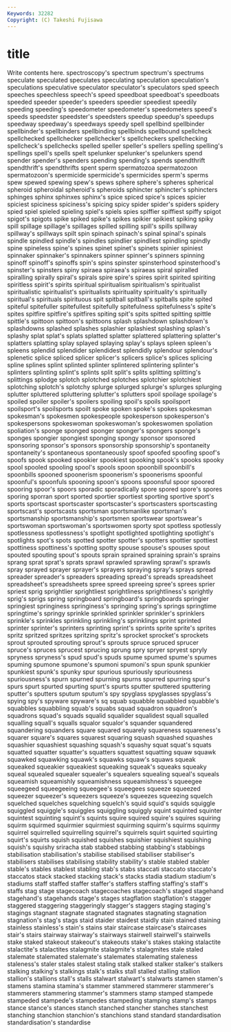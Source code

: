 ```yaml
---
Keywords: 32282 
Copyright: (C) Takeshi Fujisawa
---
```


# title

Write contents here.
 spectroscopy's spectrum spectrum's spectrums speculate speculated speculates speculating
speculation speculation's speculations speculative speculator speculator's speculators sped speech speeches
speechless speech's speed speedboat speedboat's speedboats speeded speeder speeder's speeders
speedier speediest speedily speeding speeding's speedometer speedometer's speedometers speed's speeds
speedster speedster's speedsters speedup speedup's speedups speedway speedway's speedways speedy
spell spellbind spellbinder spellbinder's spellbinders spellbinding spellbinds spellbound spellcheck spellchecked
spellchecker spellchecker's spellcheckers spellchecking spellcheck's spellchecks spelled speller speller's spellers
spelling spelling's spellings spell's spells spelt spelunker spelunker's spelunkers spend
spender spender's spenders spending spending's spends spendthrift spendthrift's spendthrifts spent
sperm spermatozoa spermatozoon spermatozoon's spermicide spermicide's spermicides sperm's sperms spew
spewed spewing spew's spews sphere sphere's spheres spherical spheroid spheroidal
spheroid's spheroids sphincter sphincter's sphincters sphinges sphinx sphinxes sphinx's spice
spiced spice's spices spicier spiciest spiciness spiciness's spicing spicy spider
spider's spiders spidery spied spiel spieled spieling spiel's spiels spies
spiffier spiffiest spiffy spigot spigot's spigots spike spiked spike's spikes
spikier spikiest spiking spiky spill spillage spillage's spillages spilled spilling
spill's spills spillway spillway's spillways spilt spin spinach spinach's spinal
spinal's spinals spindle spindled spindle's spindles spindlier spindliest spindling spindly
spine spineless spine's spines spinet spinet's spinets spinier spiniest spinnaker
spinnaker's spinnakers spinner spinner's spinners spinning spinoff spinoff's spinoffs spin's
spins spinster spinsterhood spinsterhood's spinster's spinsters spiny spiraea spiraea's spiraeas
spiral spiralled spiralling spirally spiral's spirals spire spire's spires spirit
spirited spiriting spiritless spirit's spirits spiritual spiritualism spiritualism's spiritualist spiritualistic
spiritualist's spiritualists spirituality spirituality's spiritually spiritual's spirituals spirituous spit spitball
spitball's spitballs spite spited spiteful spitefuller spitefullest spitefully spitefulness spitefulness's
spite's spites spitfire spitfire's spitfires spiting spit's spits spitted spitting
spittle spittle's spittoon spittoon's spittoons splash splashdown splashdown's splashdowns splashed
splashes splashier splashiest splashing splash's splashy splat splat's splats splatted
splatter splattered splattering splatter's splatters splatting splay splayed splaying splay's
splays spleen spleen's spleens splendid splendider splendidest splendidly splendour splendour's
splenetic splice spliced splicer splicer's splicers splice's splices splicing spline
splines splint splinted splinter splintered splintering splinter's splinters splinting splint's
splints split split's splits splitting splitting's splittings splodge splotch splotched
splotches splotchier splotchiest splotching splotch's splotchy splurge splurged splurge's splurges
splurging splutter spluttered spluttering splutter's splutters spoil spoilage spoilage's spoiled
spoiler spoiler's spoilers spoiling spoil's spoils spoilsport spoilsport's spoilsports spoilt
spoke spoken spoke's spokes spokesman spokesman's spokesmen spokespeople spokesperson spokesperson's
spokespersons spokeswoman spokeswoman's spokeswomen spoliation spoliation's sponge sponged sponger sponger's
spongers sponge's sponges spongier spongiest sponging spongy sponsor sponsored sponsoring
sponsor's sponsors sponsorship sponsorship's spontaneity spontaneity's spontaneous spontaneously spoof spoofed
spoofing spoof's spoofs spook spooked spookier spookiest spooking spook's spooks
spooky spool spooled spooling spool's spools spoon spoonbill spoonbill's spoonbills
spooned spoonerism spoonerism's spoonerisms spoonful spoonful's spoonfuls spooning spoon's spoons
spoonsful spoor spoored spooring spoor's spoors sporadic sporadically spore spored
spore's spores sporing sporran sport sported sportier sportiest sporting sportive
sport's sports sportscast sportscaster sportscaster's sportscasters sportscasting sportscast's sportscasts sportsman
sportsmanlike sportsman's sportsmanship sportsmanship's sportsmen sportswear sportswear's sportswoman sportswoman's sportswomen
sporty spot spotless spotlessly spotlessness spotlessness's spotlight spotlighted spotlighting spotlight's
spotlights spot's spots spotted spotter spotter's spotters spottier spottiest spottiness
spottiness's spotting spotty spouse spouse's spouses spout spouted spouting spout's
spouts sprain sprained spraining sprain's sprains sprang sprat sprat's sprats
sprawl sprawled sprawling sprawl's sprawls spray sprayed sprayer sprayer's sprayers
spraying spray's sprays spread spreader spreader's spreaders spreading spread's spreads
spreadsheet spreadsheet's spreadsheets spree spreed spreeing spree's sprees sprier spriest
sprig sprightlier sprightliest sprightliness sprightliness's sprightly sprig's sprigs spring springboard
springboard's springboards springier springiest springiness springiness's springing spring's springs springtime
springtime's springy sprinkle sprinkled sprinkler sprinkler's sprinklers sprinkle's sprinkles sprinkling
sprinkling's sprinklings sprint sprinted sprinter sprinter's sprinters sprinting sprint's sprints
sprite sprite's sprites spritz spritzed spritzes spritzing spritz's sprocket sprocket's
sprockets sprout sprouted sprouting sprout's sprouts spruce spruced sprucer spruce's
spruces sprucest sprucing sprung spry spryer spryest spryly spryness spryness's
spud spud's spuds spume spumed spume's spumes spuming spumone spumone's
spumoni spumoni's spun spunk spunkier spunkiest spunk's spunky spur spurious
spuriously spuriousness spuriousness's spurn spurned spurning spurns spurred spurring spur's
spurs spurt spurted spurting spurt's spurts sputter sputtered sputtering sputter's
sputters sputum sputum's spy spyglass spyglasses spyglass's spying spy's spyware
spyware's sq squab squabble squabbled squabble's squabbles squabbling squab's squabs
squad squadron squadron's squadrons squad's squads squalid squalider squalidest squall
squalled squalling squall's squalls squalor squalor's squander squandered squandering squanders
square squared squarely squareness squareness's squarer square's squares squarest squaring
squash squashed squashes squashier squashiest squashing squash's squashy squat squat's
squats squatted squatter squatter's squatters squattest squatting squaw squawk squawked
squawking squawk's squawks squaw's squaws squeak squeaked squeakier squeakiest squeaking
squeak's squeaks squeaky squeal squealed squealer squealer's squealers squealing squeal's
squeals squeamish squeamishly squeamishness squeamishness's squeegee squeegeed squeegeeing squeegee's squeegees
squeeze squeezed squeezer squeezer's squeezers squeeze's squeezes squeezing squelch squelched
squelches squelching squelch's squid squid's squids squiggle squiggled squiggle's squiggles
squiggling squiggly squint squinted squinter squintest squinting squint's squints squire
squired squire's squires squiring squirm squirmed squirmier squirmiest squirming squirm's
squirms squirmy squirrel squirrelled squirrelling squirrel's squirrels squirt squirted squirting
squirt's squirts squish squished squishes squishier squishiest squishing squish's squishy
sriracha stab stabbed stabbing stabbing's stabbings stabilisation stabilisation's stabilise stabilised
stabiliser stabiliser's stabilisers stabilises stabilising stability stability's stable stabled stabler
stable's stables stablest stabling stab's stabs staccati staccato staccato's staccatos
stack stacked stacking stack's stacks stadia stadium stadium's stadiums staff
staffed staffer staffer's staffers staffing staffing's staff's staffs stag stage
stagecoach stagecoaches stagecoach's staged stagehand stagehand's stagehands stage's stages stagflation
stagflation's stagger staggered staggering staggeringly stagger's staggers staging staging's stagings
stagnant stagnate stagnated stagnates stagnating stagnation stagnation's stag's stags staid
staider staidest staidly stain stained staining stainless stainless's stain's stains
stair staircase staircase's staircases stair's stairs stairway stairway's stairways stairwell
stairwell's stairwells stake staked stakeout stakeout's stakeouts stake's stakes staking
stalactite stalactite's stalactites stalagmite stalagmite's stalagmites stale staled stalemate stalemated
stalemate's stalemates stalemating staleness staleness's staler stales stalest staling stalk
stalked stalker stalker's stalkers stalking stalking's stalkings stalk's stalks stall
stalled stalling stallion stallion's stallions stall's stalls stalwart stalwart's stalwarts
stamen stamen's stamens stamina stamina's stammer stammered stammerer stammerer's stammerers
stammering stammer's stammers stamp stamped stampede stampeded stampede's stampedes stampeding
stamping stamp's stamps stance stance's stances stanch stanched stancher stanches
stanchest stanching stanchion stanchion's stanchions stand standard standardisation standardisation's standardise
